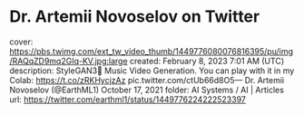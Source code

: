# Dr. Artemii Novoselov on Twitter

cover: https://pbs.twimg.com/ext_tw_video_thumb/1449776080076816395/pu/img/RAQqZD9mq2GIq-KV.jpg:large
created: February 8, 2023 7:01 AM (UTC)
description: StyleGAN3🎵 Music Video Generation. You can play with it in my Colab: https://t.co/zRKHycjzAz pic.twitter.com/ctUb66d8O5— Dr. Artemii Novoselov (@EarthML1) October 17, 2021
folder: AI Systems / AI | Articles
url: https://twitter.com/earthml1/status/1449776224222523397